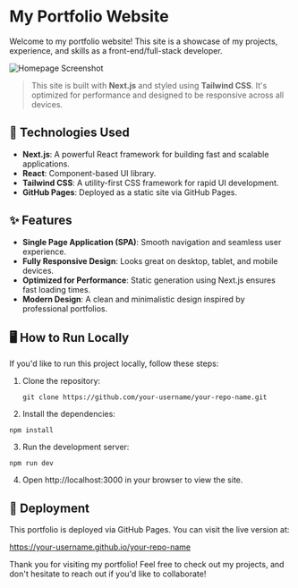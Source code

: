 # My Portfolio Website

Welcome to my portfolio website! This site is a showcase of my projects, experience, and skills as a front-end/full-stack developer.

![Homepage Screenshot](<img width="1787" alt="image" src="https://github.com/user-attachments/assets/e553fb46-283c-410b-9163-2b4d36fe7459">)

> This site is built with **Next.js** and styled using **Tailwind CSS**. It's optimized for performance and designed to be responsive across all devices.

## 🚀 Technologies Used

- **Next.js**: A powerful React framework for building fast and scalable applications.
- **React**: Component-based UI library.
- **Tailwind CSS**: A utility-first CSS framework for rapid UI development.
- **GitHub Pages**: Deployed as a static site via GitHub Pages.

## ✨ Features

- **Single Page Application (SPA)**: Smooth navigation and seamless user experience.
- **Fully Responsive Design**: Looks great on desktop, tablet, and mobile devices.
- **Optimized for Performance**: Static generation using Next.js ensures fast loading times.
- **Modern Design**: A clean and minimalistic design inspired by professional portfolios.

## 🖥️ How to Run Locally

If you'd like to run this project locally, follow these steps:

1. Clone the repository:
   ```
   git clone https://github.com/your-username/your-repo-name.git
   ```
2. Install the dependencies:
  ```
  npm install
  ```
3. Run the development server:
  ```
  npm run dev
  ```
4. Open http://localhost:3000 in your browser to view the site.

## 🚢 Deployment
This portfolio is deployed via GitHub Pages. You can visit the live version at:

https://your-username.github.io/your-repo-name

Thank you for visiting my portfolio! Feel free to check out my projects, and don't hesitate to reach out if you'd like to collaborate!
